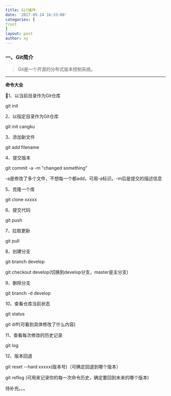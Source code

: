 ```yaml
---
title: Git操作
date: '2017-05-24 16:33:00'
categories: [
front
]
layout: post
author: xy
---
```


### 一、Git简介

> Git是一个开源的分布式版本控制系统。

****

**命令大全**

1、以当前目录作为Git仓库

git init

2、以指定目录作为Git仓库

git init cangku

3、添加新文件

git add filename

4、提交版本

git commit -a -m "changed something"

-a是修改了多个文件，不想每一个都add，可用-a标识。-m后是提交的描述信息

5、克隆一个库

git clone xxxxx

6、提交代码

git push

7、拉取更新

git pull

8、创建分支

git branch develop

git checkout develop(切换到develop分支，master是主分支)

9、删除分支

git branch -d develop

10、查看仓库当前状态

git status

git diff(可看到具体修改了什么内容)

11、查看每次修改的历史记录

git log

12、版本回退

git reset --hard xxxxx(版本号)（可确定回退到哪个版本）

git reflog (可用来记录你的每一次命令历史，确定要回到未来的哪个版本)

待补充。。。

